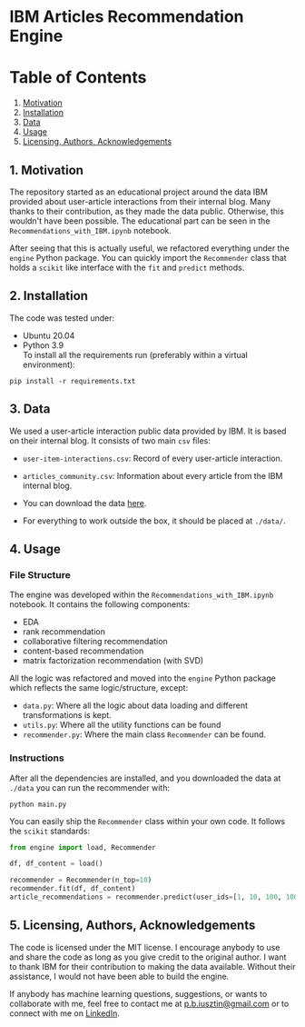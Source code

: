 # IBM Articles Recommendation Engine

# Table of Contents
1. [Motivation](#motivation)
2. [Installation](#installation)
3. [Data](#data)
4. [Usage](#usage)
5. [Licensing, Authors, Acknowledgements](#licensing)

## 1. Motivation <a name="motivation"></a>
The repository started as an educational project around the data IBM provided about user-article interactions 
from their internal blog. Many thanks to their contribution, as they made the data public. Otherwise, this wouldn't have been possible.
The educational part can be seen in the `Recommendations_with_IBM.ipynb` notebook.

After seeing that this is actually useful, we refactored everything under the `engine` Python package. You can quickly
import the `Recommender` class that holds a `scikit` like interface with the `fit` and `predict` methods.

## 2. Installation <a name="installation"></a>
The code was tested under:
* Ubuntu 20.04
* Python 3.9 <br/>
To install all the requirements run (preferably within a virtual environment):
```shell
pip install -r requirements.txt
```

## 3. Data <a name="data"></a>
We used a user-article interaction public data provided by IBM. It is based on their internal blog.
It consists of two main `csv` files:
* `user-item-interactions.csv`: Record of every user-article interaction.
* `articles_community.csv`: Information about every article from the IBM internal blog.

* You can download the data [here](https://drive.google.com/drive/folders/1XEFmUJoW19MMoL3oDR_CfR6kRc5Kc-ta?usp=sharing).
* For everything to work outside the box, it should be placed at `./data/`.

## 4. Usage <a name="usage"></a>
### File Structure
The engine was developed within the `Recommendations_with_IBM.ipynb` notebook. It contains the following components:
* EDA
* rank recommendation
* collaborative filtering recommendation
* content-based recommendation
* matrix factorization recommendation (with SVD)

All the logic was refactored and moved into the `engine` Python package which reflects the same logic/structure, except:
* `data.py`: Where all the logic about data loading and different transformations is kept.
* `utils.py`: Where all the utility functions can be found
* `recommender.py`: Where the main class `Recommender` can be found.

### Instructions
After all the dependencies are installed, and you downloaded the data at `./data` you can run the recommender with:
```shell
python main.py
```
You can easily ship the `Recommender` class within your own code. It follows the `scikit` standards:
```python
from engine import load, Recommender

df, df_content = load()

recommender = Recommender(n_top=10)
recommender.fit(df, df_content)
article_recommendations = recommender.predict(user_ids=[1, 10, 100, 10000])
```

## 5. Licensing, Authors, Acknowledgements <a name="licensing"></a>
The code is licensed under the MIT license. I encourage anybody to use and share the code as long as you give credit to the original author. 
I want to thank IBM for their contribution to making the data available. Without their assistance, I would not have been able to build the engine.

If anybody has machine learning questions, suggestions, or wants to collaborate with me, feel free to contact me 
at p.b.iusztin@gmail.com or to connect with me on [LinkedIn](https://www.linkedin.com/in/paul-iusztin-7a047814a/).
